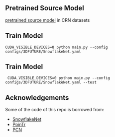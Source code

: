 
## Pretrained Source Model
[pretrained source model](https://drive.google.com/drive/folders/1t_hSDwtn9TicSW9kZWClXRySKVtxlPHt) in CRN datasets

## Train Model
` CUDA_VISIBLE_DEVICES=0 python main.py --config configs/3DFUTURE/SnowflakeNet.yaml `

## Train Model
` CUDA_VISIBLE_DEVICES=0 python main.py --config configs/3DFUTURE/SnowflakeNet.yaml --test`

## Acknowledgements
Some of the code of this repo is borrowed from:
- [SnowflakeNet](https://github.com/AllenXiangX/SnowflakeNet)
- [PoinTr](https://github.com/yuxumin/PoinTr)
- [PCN](https://github.com/wentaoyuan/pcn)
  
